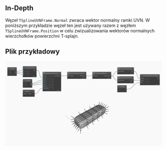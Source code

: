 ## In-Depth
Węzeł `TSplineUVNFrame.Normal` zwraca wektor normalny ramki UVN.
W poniższym przykładzie węzeł ten jest używany razem z węzłem `TSplineUVNFrame.Position` w celu zwizualizowania wektorów normalnych wierzchołków powierzchni T-splajn.

## Plik przykładowy

![Example](./Autodesk.DesignScript.Geometry.TSpline.TSplineUVNFrame.Normal_img.jpg)
